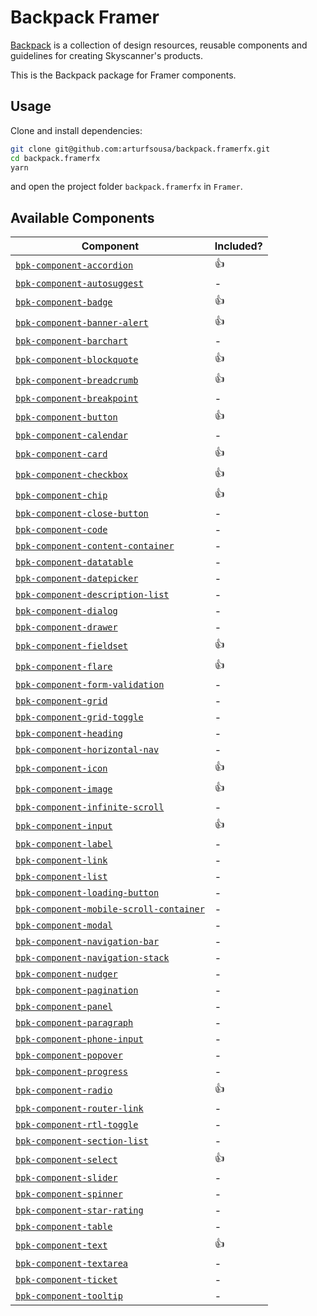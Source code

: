 # Backpack Framer

[Backpack](https://backpack.github.io/) is a collection of design resources, reusable components and guidelines for creating Skyscanner's products.

This is the Backpack package for Framer components.

## Usage

Clone and install dependencies:

```sh
git clone git@github.com:arturfsousa/backpack.framerfx.git
cd backpack.framerfx
yarn
```

and open the project folder `backpack.framerfx` in `Framer`.

## Available Components

| Component                                                                                                | Included? |
| -------------------------------------------------------------------------------------------------------- | --------- |
| [`bpk-component-accordion`](https://backpack.github.io/components/accordion)                             | 👍        |
| [`bpk-component-autosuggest`](https://backpack.github.io/components/autosuggest)                         | -         |
| [`bpk-component-badge`](https://backpack.github.io/components/badge)                                     | 👍        |
| [`bpk-component-banner-alert`](https://backpack.github.io/components/banner-alert)                       | 👍        |
| [`bpk-component-barchart`](https://backpack.github.io/components/barchart)                               | -         |
| [`bpk-component-blockquote`](https://backpack.github.io/components/blockquote)                           | 👍        |
| [`bpk-component-breadcrumb`](https://backpack.github.io/components/breadcrumb)                           | 👍        |
| [`bpk-component-breakpoint`](https://backpack.github.io/components/breakpoint)                           | -         |
| [`bpk-component-button`](https://backpack.github.io/components/button)                                   | 👍        |
| [`bpk-component-calendar`](https://backpack.github.io/components/calendar)                               | -         |
| [`bpk-component-card`](https://backpack.github.io/components/card)                                       | 👍        |
| [`bpk-component-checkbox`](https://backpack.github.io/components/checkbox)                               | 👍        |
| [`bpk-component-chip`](https://backpack.github.io/components/chip)                                       | 👍        |
| [`bpk-component-close-button`](https://backpack.github.io/components/close-button)                       | -         |
| [`bpk-component-code`](https://backpack.github.io/components/code)                                       | -         |
| [`bpk-component-content-container`](https://backpack.github.io/components/content-container)             | -         |
| [`bpk-component-datatable`](https://backpack.github.io/components/datatable)                             | -         |
| [`bpk-component-datepicker`](https://backpack.github.io/components/datepicker)                           | -         |
| [`bpk-component-description-list`](https://backpack.github.io/components/description-list)               | -         |
| [`bpk-component-dialog`](https://backpack.github.io/components/dialog)                                   | -         |
| [`bpk-component-drawer`](https://backpack.github.io/components/drawer)                                   | -         |
| [`bpk-component-fieldset`](https://backpack.github.io/components/fieldset)                               | 👍        |
| [`bpk-component-flare`](https://backpack.github.io/components/flare)                                     | 👍        |
| [`bpk-component-form-validation`](https://backpack.github.io/components/form-validation)                 | -         |
| [`bpk-component-grid`](https://backpack.github.io/components/grid)                                       | -         |
| [`bpk-component-grid-toggle`](https://backpack.github.io/components/grid-toggle)                         | -         |
| [`bpk-component-heading`](https://backpack.github.io/components/heading)                                 | -         |
| [`bpk-component-horizontal-nav`](https://backpack.github.io/components/horizontal-nav)                   | -         |
| [`bpk-component-icon`](https://backpack.github.io/components/icon)                                       | 👍        |
| [`bpk-component-image`](https://backpack.github.io/components/image)                                     | 👍        |
| [`bpk-component-infinite-scroll`](https://backpack.github.io/components/infinite-scroll)                 | -         |
| [`bpk-component-input`](https://backpack.github.io/components/input)                                     | 👍        |
| [`bpk-component-label`](https://backpack.github.io/components/label)                                     | -         |
| [`bpk-component-link`](https://backpack.github.io/components/link)                                       | -         |
| [`bpk-component-list`](https://backpack.github.io/components/list)                                       | -         |
| [`bpk-component-loading-button`](https://backpack.github.io/components/loading-button)                   | -         |
| [`bpk-component-mobile-scroll-container`](https://backpack.github.io/components/mobile-scroll-container) | -         |
| [`bpk-component-modal`](https://backpack.github.io/components/modal)                                     | -         |
| [`bpk-component-navigation-bar`](https://backpack.github.io/components/navigation-bar)                   | -         |
| [`bpk-component-navigation-stack`](https://backpack.github.io/components/navigation-stack)               | -         |
| [`bpk-component-nudger`](https://backpack.github.io/components/nudger)                                   | -         |
| [`bpk-component-pagination`](https://backpack.github.io/components/pagination)                           | -         |
| [`bpk-component-panel`](https://backpack.github.io/components/panel)                                     | -         |
| [`bpk-component-paragraph`](https://backpack.github.io/components/paragraph)                             | -         |
| [`bpk-component-phone-input`](https://backpack.github.io/components/phone-input)                         | -         |
| [`bpk-component-popover`](https://backpack.github.io/components/popover)                                 | -         |
| [`bpk-component-progress`](https://backpack.github.io/components/progress)                               | -         |
| [`bpk-component-radio`](https://backpack.github.io/components/radio)                                     | 👍        |
| [`bpk-component-router-link`](https://backpack.github.io/components/router-link)                         | -         |
| [`bpk-component-rtl-toggle`](https://backpack.github.io/components/rtl-toggle)                           | -         |
| [`bpk-component-section-list`](https://backpack.github.io/components/section-list)                       | -         |
| [`bpk-component-select`](https://backpack.github.io/components/select)                                   | 👍        |
| [`bpk-component-slider`](https://backpack.github.io/components/slider)                                   | -         |
| [`bpk-component-spinner`](https://backpack.github.io/components/spinner)                                 | -         |
| [`bpk-component-star-rating`](https://backpack.github.io/components/star-rating)                         | -         |
| [`bpk-component-table`](https://backpack.github.io/components/table)                                     | -         |
| [`bpk-component-text`](https://backpack.github.io/components/text)                                       | 👍        |
| [`bpk-component-textarea`](https://backpack.github.io/components/textarea)                               | -         |
| [`bpk-component-ticket`](https://backpack.github.io/components/ticket)                                   | -         |
| [`bpk-component-tooltip`](https://backpack.github.io/components/tooltip)                                 | -         |

